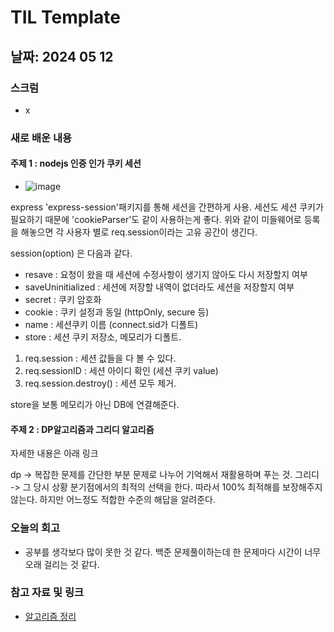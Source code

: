 # TIL Template

## 날짜: 2024 05 12
### 스크럼
- x

### 새로 배운 내용
#### 주제 1 : nodejs 인증 인가 쿠키 세션
- ![image](https://github.com/100-hours-a-week/sean-til/assets/122856840/0d13def4-4f42-4538-991e-6bee9f74aa0f)

express 'express-session'패키지를 통해 세션을 간편하게 사용. 세션도 세션 쿠키가 필요하기 때문에 'cookieParser'도 같이 사용하는게 좋다.
위와 같이 미들웨어로 등록을 해놓으면 각 사용자 별로 req.session이라는 고유 공간이 생긴다.

session(option) 은 다음과 같다. 
- resave : 요청이 왔을 때 세션에 수정사항이 생기지 않아도 다시 저장할지 여부
- saveUninitialized : 세션에 저장할 내역이 없더라도 세션을 저장할지 여부
- secret : 쿠키 암호화
- cookie : 쿠키 설정과 동일 (httpOnly, secure 등)
- name : 세션쿠키 이름 (connect.sid가 디폴트)
- store : 세션 쿠키 저장소, 메모리가 디폴트.

1. req.session : 세션 값들을 다 볼 수 있다.
2. req.sessionID : 세션 아이디 확인 (세션 쿠키 value)
3. req.session.destroy() : 세션 모두 제거.

store을 보통 메모리가 아닌 DB에 연결해준다.

#### 주제 2 : DP알고리즘과 그리디 알고리즘
자세한 내용은 아래 링크

dp -> 복잡한 문제를 간단한 부분 문제로 나누어 기억해서 재활용하며 푸는 것.
그리디 -> 그 당시 상황 분기점에서의 최적의 선택을 한다. 따라서 100% 최적해를 보장해주지 않는다.
        하지만 어느정도 적합한 수준의 해답을 알려준다.


### 오늘의 회고
- 공부를 생각보다 많이 못한 것 같다. 백준 문제풀이하는데 한 문제마다 시간이 너무 오래 걸리는 것 같다.

### 참고 자료 및 링크
- [알고리즘 정리](https://www.notion.so/goorm/DP-5-6ade6a160d6e4d33ab8200cbfaddaebf?pvs=4)
